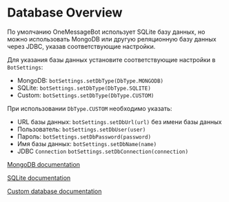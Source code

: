 # Database Overview

По умолчанию OneMessageBot использует SQLite базу данных, но можно использовать MongoDB
или другую реляционную базу данных через JDBC, указав соответствующие настройки.

Для указания базы данных установите соответствующие настройки в `BotSettings`:

- MongoDB: `botSettings.setDbType(DbType.MONGODB)`
- SQLite: `botSettings.setDbType(DbType.SQLITE)`
- Custom: `botSettings.setDbType(DbType.CUSTOM)`

При использовании `DbType.CUSTOM` необходимо указать:

- URL базы данных: `botSettings.setDbUrl(url)` без имени базы данных
- Пользователь: `botSettings.setDbUser(user)`
- Пароль: `botSettings.setDbPassword(password)`
- Имя базы данных: `botSettings.setDbName(name)`
- JDBC `Connection` `botSettings.setDbConnection(connection)`

[MongoDB documentation](/database/mongodb)

[SQLite documentation](/database/sqlite)

[Custom database documentation](/database/custom)